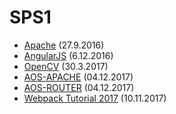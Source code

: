 # SPS1

- [Apache](APACHE.md) (27.9.2016)
- [AngularJS](ANGULARJS.md) (6.12.2016)
- [OpenCV](OpenCV.md) (30.3.2017)
- [AOS-APACHE](AOS-APACHE.md) (04.12.2017)
- [AOS-ROUTER](AOS-ROUTER.md) (04.12.2017)
- [Webpack Tutorial 2017](https://github.com/ppatrik/WebpackTutorial2017Upjs) (10.11.2017)
